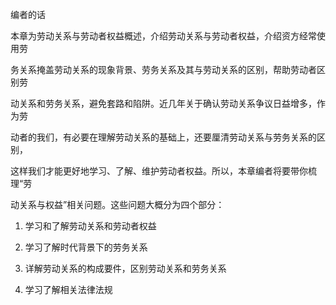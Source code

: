 编者的话

本章为劳动关系与劳动者权益概述，介绍劳动关系与劳动者权益，介绍资方经常使用劳

务关系掩盖劳动关系的现象背景、劳务关系及其与劳动关系的区别，帮助劳动者区别劳

动关系和劳务关系，避免套路和陷阱。近几年关于确认劳动关系争议日益增多，作为劳

动者的我们，有必要在理解劳动关系的基础上，还要厘清劳动关系与劳务关系的区别，

这样我们才能更好地学习、了解、维护劳动者权益。所以，本章编者将要带你梳理“劳

动关系与权益”相关问题。这些问题大概分为四个部分：

1. 学习和了解劳动关系和劳动者权益

2. 学习了解时代背景下的劳务关系

3. 详解劳动关系的构成要件，区别劳动关系和劳务关系

4. 学习了解相关法律法规